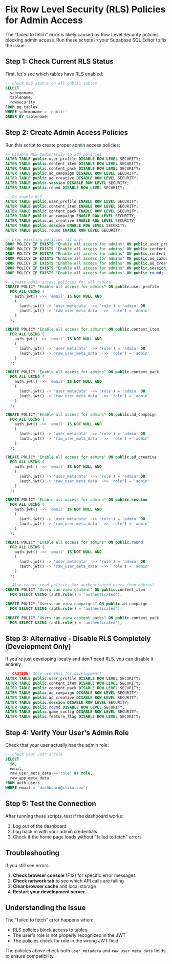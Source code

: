 # Fix Row Level Security (RLS) Policies for Admin Access

The "failed to fetch" error is likely caused by Row Level Security policies blocking admin access. Run these scripts in your Supabase SQL Editor to fix the issue.

## Step 1: Check Current RLS Status

First, let's see which tables have RLS enabled:

```sql
-- Check RLS status on all public tables
SELECT 
  schemaname,
  tablename,
  rowsecurity
FROM pg_tables 
WHERE schemaname = 'public'
ORDER BY tablename;
```

## Step 2: Create Admin Access Policies

Run this script to create proper admin access policies:

```sql
-- Disable RLS temporarily to add policies
ALTER TABLE public.user_profile DISABLE ROW LEVEL SECURITY;
ALTER TABLE public.content_item DISABLE ROW LEVEL SECURITY;
ALTER TABLE public.content_pack DISABLE ROW LEVEL SECURITY;
ALTER TABLE public.ad_campaign DISABLE ROW LEVEL SECURITY;
ALTER TABLE public.ad_creative DISABLE ROW LEVEL SECURITY;
ALTER TABLE public.session DISABLE ROW LEVEL SECURITY;
ALTER TABLE public.round DISABLE ROW LEVEL SECURITY;

-- Re-enable RLS
ALTER TABLE public.user_profile ENABLE ROW LEVEL SECURITY;
ALTER TABLE public.content_item ENABLE ROW LEVEL SECURITY;
ALTER TABLE public.content_pack ENABLE ROW LEVEL SECURITY;
ALTER TABLE public.ad_campaign ENABLE ROW LEVEL SECURITY;
ALTER TABLE public.ad_creative ENABLE ROW LEVEL SECURITY;
ALTER TABLE public.session ENABLE ROW LEVEL SECURITY;
ALTER TABLE public.round ENABLE ROW LEVEL SECURITY;

-- Drop existing policies (if any)
DROP POLICY IF EXISTS "Enable all access for admins" ON public.user_profile;
DROP POLICY IF EXISTS "Enable all access for admins" ON public.content_item;
DROP POLICY IF EXISTS "Enable all access for admins" ON public.content_pack;
DROP POLICY IF EXISTS "Enable all access for admins" ON public.ad_campaign;
DROP POLICY IF EXISTS "Enable all access for admins" ON public.ad_creative;
DROP POLICY IF EXISTS "Enable all access for admins" ON public.session;
DROP POLICY IF EXISTS "Enable all access for admins" ON public.round;

-- Create admin access policies for all tables
CREATE POLICY "Enable all access for admins" ON public.user_profile
  FOR ALL USING (
    auth.jwt() ->> 'email' IS NOT NULL AND
    (
      (auth.jwt() -> 'user_metadata' ->> 'role') = 'admin' OR
      (auth.jwt() -> 'raw_user_meta_data' ->> 'role') = 'admin'
    )
  );

CREATE POLICY "Enable all access for admins" ON public.content_item
  FOR ALL USING (
    auth.jwt() ->> 'email' IS NOT NULL AND
    (
      (auth.jwt() -> 'user_metadata' ->> 'role') = 'admin' OR
      (auth.jwt() -> 'raw_user_meta_data' ->> 'role') = 'admin'
    )
  );

CREATE POLICY "Enable all access for admins" ON public.content_pack
  FOR ALL USING (
    auth.jwt() ->> 'email' IS NOT NULL AND
    (
      (auth.jwt() -> 'user_metadata' ->> 'role') = 'admin' OR
      (auth.jwt() -> 'raw_user_meta_data' ->> 'role') = 'admin'
    )
  );

CREATE POLICY "Enable all access for admins" ON public.ad_campaign
  FOR ALL USING (
    auth.jwt() ->> 'email' IS NOT NULL AND
    (
      (auth.jwt() -> 'user_metadata' ->> 'role') = 'admin' OR
      (auth.jwt() -> 'raw_user_meta_data' ->> 'role') = 'admin'
    )
  );

CREATE POLICY "Enable all access for admins" ON public.ad_creative
  FOR ALL USING (
    auth.jwt() ->> 'email' IS NOT NULL AND
    (
      (auth.jwt() -> 'user_metadata' ->> 'role') = 'admin' OR
      (auth.jwt() -> 'raw_user_meta_data' ->> 'role') = 'admin'
    )
  );

CREATE POLICY "Enable all access for admins" ON public.session
  FOR ALL USING (
    auth.jwt() ->> 'email' IS NOT NULL AND
    (
      (auth.jwt() -> 'user_metadata' ->> 'role') = 'admin' OR
      (auth.jwt() -> 'raw_user_meta_data' ->> 'role') = 'admin'
    )
  );

CREATE POLICY "Enable all access for admins" ON public.round
  FOR ALL USING (
    auth.jwt() ->> 'email' IS NOT NULL AND
    (
      (auth.jwt() -> 'user_metadata' ->> 'role') = 'admin' OR
      (auth.jwt() -> 'raw_user_meta_data' ->> 'role') = 'admin'
    )
  );

-- Also create read policies for authenticated users (non-admins)
CREATE POLICY "Users can view content" ON public.content_item
  FOR SELECT USING (auth.role() = 'authenticated');

CREATE POLICY "Users can view campaigns" ON public.ad_campaign
  FOR SELECT USING (auth.role() = 'authenticated');

CREATE POLICY "Users can view content packs" ON public.content_pack
  FOR SELECT USING (auth.role() = 'authenticated');
```

## Step 3: Alternative - Disable RLS Completely (Development Only)

If you're just developing locally and don't need RLS, you can disable it entirely:

```sql
-- CAUTION: Only use this for development!
ALTER TABLE public.user_profile DISABLE ROW LEVEL SECURITY;
ALTER TABLE public.content_item DISABLE ROW LEVEL SECURITY;
ALTER TABLE public.content_pack DISABLE ROW LEVEL SECURITY;
ALTER TABLE public.ad_campaign DISABLE ROW LEVEL SECURITY;
ALTER TABLE public.ad_creative DISABLE ROW LEVEL SECURITY;
ALTER TABLE public.session DISABLE ROW LEVEL SECURITY;
ALTER TABLE public.round DISABLE ROW LEVEL SECURITY;
ALTER TABLE public.game_config DISABLE ROW LEVEL SECURITY;
ALTER TABLE public.feature_flag DISABLE ROW LEVEL SECURITY;
```

## Step 4: Verify Your User's Admin Role

Check that your user actually has the admin role:

```sql
-- Check your user's role
SELECT 
  id,
  email,
  raw_user_meta_data->>'role' as role,
  raw_app_meta_data
FROM auth.users 
WHERE email = 'dashboard@clika.com';
```

## Step 5: Test the Connection

After running these scripts, test if the dashboard works:

1. Log out of the dashboard
2. Log back in with your admin credentials
3. Check if the home page loads without "failed to fetch" errors

## Troubleshooting

If you still see errors:

1. **Check browser console** (F12) for specific error messages
2. **Check network tab** to see which API calls are failing
3. **Clear browser cache** and local storage
4. **Restart your development server**

## Understanding the Issue

The "failed to fetch" error happens when:
- RLS policies block access to tables
- The user's role is not properly recognized in the JWT
- The policies check for role in the wrong JWT field

The policies above check both `user_metadata` and `raw_user_meta_data` fields to ensure compatibility.